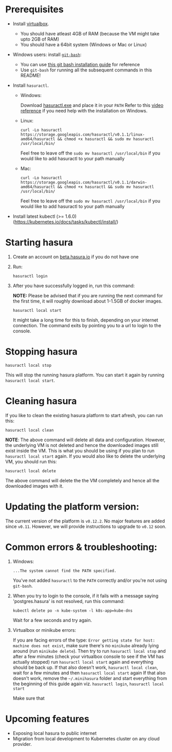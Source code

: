 # Prerequisites

- Install [virtualbox](https://www.virtualbox.org/wiki/Downloads).
  - You should have atleast 4GB of RAM (because the VM might take upto 2GB of RAM)
  - You should have a 64bit system (Windows or Mac or Linux)
- Windows users: install [`git-bash`](https://git-for-windows.github.io/):
  - You can use [this git bash installation guide](https://blog.hasura.io/setting-up-git-bash-for-windows-e26b59e44257) for reference
  - Use `git-bash` for running all the subsequent commands in this README!
- Install `hasuractl`.
  - Windows:

    Download [hasuractl.exe](https://storage.googleapis.com/hasuractl/v0.1.1/windows-amd64/hasuractl.exe) and place it in your `PATH`
    Refer to this [video reference](https://drive.google.com/file/d/0B_G1GgYOqazYUDJFcVhmNHE1UnM/view) if you need help with the installation on Windows.

  - Linux:

    ```
    curl -Lo hasuractl https://storage.googleapis.com/hasuractl/v0.1.1/linux-amd64/hasuractl && chmod +x hasuractl && sudo mv hasuractl /usr/local/bin/
    ```

    Feel free to leave off the `sudo mv hasuractl /usr/local/bin` if you would like to add hasuractl to your path manually

  - Mac:

    ```
    curl -Lo hasuractl https://storage.googleapis.com/hasuractl/v0.1.1/darwin-amd64/hasuractl && chmod +x hasuractl && sudo mv hasuractl /usr/local/bin/
    ```

    Feel free to leave off the `sudo mv hasuractl /usr/local/bin` if you would like to add hasuractl to your path manually

- Install latest kubectl (>= 1.6.0) (https://kubernetes.io/docs/tasks/kubectl/install/)

# Starting hasura

1. Create an account on [beta.hasura.io](https://beta.hasura.io) if you do not have one

2. Run:

   ```
   hasuractl login
   ```

3. After you have successfully logged in, run this command:

   **NOTE:** Please be advised that if you are running the next command for the first time, it will roughly download about 1-1.5GB of docker images.

   ```
   hasuractl local start
   ```

   It might take a long time for this to finish, depending on your internet connection. The command exits by pointing you to a url to login to the console.

# Stopping hasura

```
hasuractl local stop
```

This will stop the running hasura platform. You can start it again by running `hasuractl local start`.

# Cleaning hasura

If you like to clean the existing hasura platform to start afresh, you can run this:

```
hasuractl local clean
```

**NOTE**: The above command will delete all data and configuration. However, the underlying VM is not deleted and hence the downloaded images still exist inside the VM. This is what you should be using if you plan to run `hasuractl local start` again. If you would also like to delete the underlying VM, you should run this:

```
hasuractl local delete
```

The above command will delete the the VM completely and hence all the downloaded images with it.

# Updating the platform version:

The current version of the platform is `v0.12.2`. No major features are added since `v0.11`. However, we will provide instructions to upgrade to `v0.12` soon.

# Common errors & troubleshooting:

1) Windows: 
   ```
   ...The system cannot find the PATH specified.
   ```
   You've not added `hasuractl` to the `PATH` correctly and/or you're not using `git-bash`.

2) When you try to login to the console, if it fails with a message saying 'postgres.hasura' is not resolved, run this command:

   ```
   kubectl delete po -n kube-system -l k8s-app=kube-dns
   ```

   Wait for a few seconds and try again.
   
3) Virtualbox or minikube errors:

   If you are facing errors of the type: `Error getting state for host: machine does not exist`, make sure there's no `minikube` already lying around (run `minikube delete`). Then try to run `hasuractl local stop` and after a few minutes (check your virtualbox console to see if the VM has actually stopped) run `hasuractl local start` again and everything should be back up.
   If that also doesn't work, `hasuractl local clean`, wait for a few minutes and then `hasuractl local start` again
   If that also doesn't work, remove the `~/.minihasura` folder and start everything from the beginning of this guide again viz. `hasuractl login`, `hasuractl local start`
   
   Make sure that 

# Upcoming features
- Exposing local hasura to public internet
- Migration from local development to Kubernetes cluster on any cloud provider.
